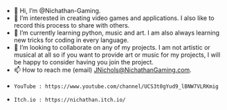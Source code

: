 - 👋 Hi, I’m @Nichathan-Gaming.
- 👀 I’m interested in creating video games and applications. I also like to record this process to share with others.
- 🌱 I’m currently learning python, music and art. I am also always learning new tricks for coding in every language.
- 💞️ I’m looking to collaborate on any of my projects. I am not artistic or musical at all so if you want to provide art or music for my projects, I will be happy to consider having you join the project.
- 📫 How to reach me (email) JNichols@NichathanGaming.com.
-     YouTube : https://www.youtube.com/channel/UCS3t0gYud9_lBNW7VLRKmig
-     Itch.io : https://nichathan.itch.io/
